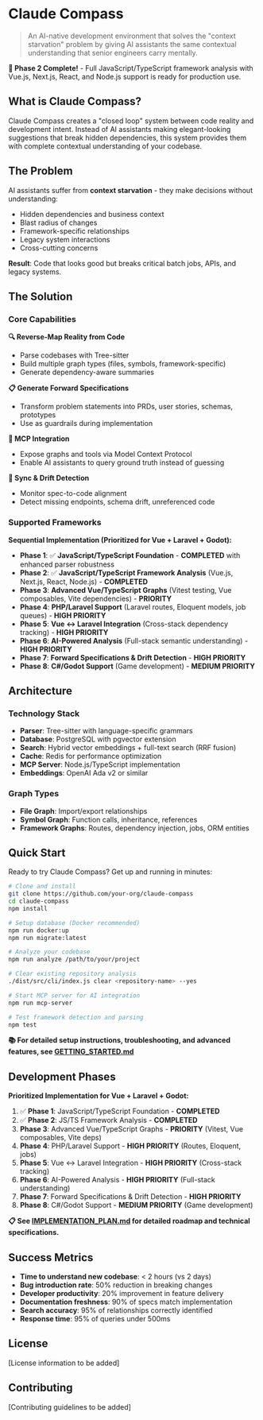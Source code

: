 # Claude Compass

> An AI-native development environment that solves the "context starvation" problem by giving AI assistants the same contextual understanding that senior engineers carry mentally.

**🎉 Phase 2 Complete!** - Full JavaScript/TypeScript framework analysis with Vue.js, Next.js, React, and Node.js support is ready for production use.

## What is Claude Compass?

Claude Compass creates a "closed loop" system between code reality and development intent. Instead of AI assistants making elegant-looking suggestions that break hidden dependencies, this system provides them with complete contextual understanding of your codebase.

## The Problem

AI assistants suffer from **context starvation** - they make decisions without understanding:
- Hidden dependencies and business context
- Blast radius of changes
- Framework-specific relationships
- Legacy system interactions
- Cross-cutting concerns

**Result**: Code that looks good but breaks critical batch jobs, APIs, and legacy systems.

## The Solution

### Core Capabilities

**🔍 Reverse-Map Reality from Code**
- Parse codebases with Tree-sitter
- Build multiple graph types (files, symbols, framework-specific)
- Generate dependency-aware summaries

**📋 Generate Forward Specifications**
- Transform problem statements into PRDs, user stories, schemas, prototypes
- Use as guardrails during implementation

**🔌 MCP Integration**
- Expose graphs and tools via Model Context Protocol
- Enable AI assistants to query ground truth instead of guessing

**🔄 Sync & Drift Detection**
- Monitor spec-to-code alignment
- Detect missing endpoints, schema drift, unreferenced code

### Supported Frameworks

**Sequential Implementation (Prioritized for Vue + Laravel + Godot):**
- **Phase 1**: ✅ **JavaScript/TypeScript Foundation** - **COMPLETED** with enhanced parser robustness
- **Phase 2**: ✅ **JavaScript/TypeScript Framework Analysis** (Vue.js, Next.js, React, Node.js) - **COMPLETED**
- **Phase 3**: **Advanced Vue/TypeScript Graphs** (Vitest testing, Vue composables, Vite dependencies) - **PRIORITY**
- **Phase 4**: **PHP/Laravel Support** (Laravel routes, Eloquent models, job queues) - **HIGH PRIORITY**
- **Phase 5**: **Vue ↔ Laravel Integration** (Cross-stack dependency tracking) - **HIGH PRIORITY**
- **Phase 6**: **AI-Powered Analysis** (Full-stack semantic understanding) - **HIGH PRIORITY**
- **Phase 7**: **Forward Specifications & Drift Detection** - **HIGH PRIORITY**
- **Phase 8**: **C#/Godot Support** (Game development) - **MEDIUM PRIORITY**

## Architecture

### Technology Stack
- **Parser**: Tree-sitter with language-specific grammars
- **Database**: PostgreSQL with pgvector extension
- **Search**: Hybrid vector embeddings + full-text search (RRF fusion)
- **Cache**: Redis for performance optimization
- **MCP Server**: Node.js/TypeScript implementation
- **Embeddings**: OpenAI Ada v2 or similar

### Graph Types
- **File Graph**: Import/export relationships
- **Symbol Graph**: Function calls, inheritance, references
- **Framework Graphs**: Routes, dependency injection, jobs, ORM entities

## Quick Start

Ready to try Claude Compass? Get up and running in minutes:

```bash
# Clone and install
git clone https://github.com/your-org/claude-compass
cd claude-compass
npm install

# Setup database (Docker recommended)
npm run docker:up
npm run migrate:latest

# Analyze your codebase
npm run analyze /path/to/your/project

# Clear existing repository analysis
./dist/src/cli/index.js clear <repository-name> --yes

# Start MCP server for AI integration
npm run mcp-server

# Test framework detection and parsing
npm test
```

**📚 For detailed setup instructions, troubleshooting, and advanced features, see [GETTING_STARTED.md](./GETTING_STARTED.md)**

## Development Phases

**Prioritized Implementation for Vue + Laravel + Godot:**
1. ✅ **Phase 1**: JavaScript/TypeScript Foundation - **COMPLETED**
2. ✅ **Phase 2**: JS/TS Framework Analysis - **COMPLETED**
3. **Phase 3**: Advanced Vue/TypeScript Graphs - **PRIORITY** (Vitest, Vue composables, Vite deps)
4. **Phase 4**: PHP/Laravel Support - **HIGH PRIORITY** (Routes, Eloquent, jobs)
5. **Phase 5**: Vue ↔ Laravel Integration - **HIGH PRIORITY** (Cross-stack tracking)
6. **Phase 6**: AI-Powered Analysis - **HIGH PRIORITY** (Full-stack understanding)
7. **Phase 7**: Forward Specifications & Drift Detection - **HIGH PRIORITY**
8. **Phase 8**: C#/Godot Support - **MEDIUM PRIORITY** (Game development)

**📋 See [IMPLEMENTATION_PLAN.md](./IMPLEMENTATION_PLAN.md) for detailed roadmap and technical specifications.**

## Success Metrics

- **Time to understand new codebase**: < 2 hours (vs 2 days)
- **Bug introduction rate**: 50% reduction in breaking changes
- **Developer productivity**: 20% improvement in feature delivery
- **Documentation freshness**: 90% of specs match implementation
- **Search accuracy**: 95% of relationships correctly identified
- **Response time**: 95% of queries under 500ms

## License

[License information to be added]

## Contributing

[Contributing guidelines to be added]